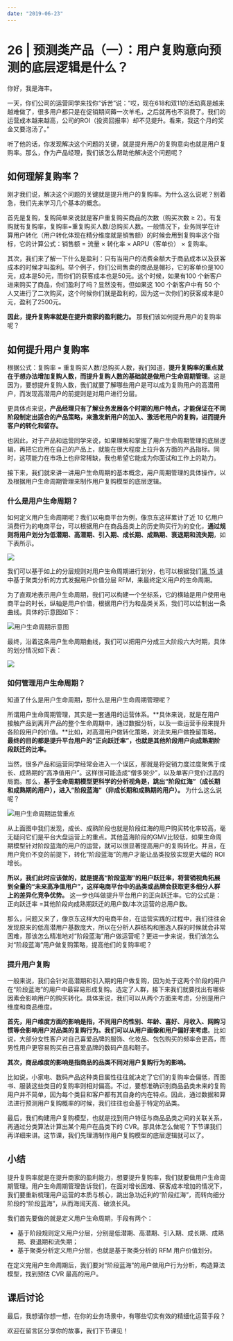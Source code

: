```yaml
---
date: "2019-06-23"
---  
```

      
# 26 | 预测类产品（一）：用户复购意向预测的底层逻辑是什么？
你好，我是海丰。

一天，你们公司的运营同学来找你“诉苦”说：“哎，现在618和双11的活动真是越来越难做了，很多用户都只是在促销期间薅一次羊毛，之后就再也不消费了。我们的运营成本越来越高，公司的ROI（投资回报率）却不见提升。看来，我这个月的奖金又要泡汤了。”

听了他的话，你发现解决这个问题的关键，就是提升用户的复购意向也就是用户复购率。那么，作为产品经理，我们该怎么帮助他解决这个问题呢？

## 如何理解复购率？

刚才我们说，解决这个问题的关键就是提升用户的复购率。为什么这么说呢？别着急，我们先来学习几个基本的概念。

首先是复购，复购简单来说就是客户重复购买商品的次数（购买次数 ≥ 2）。有复购就有复购率，复购率=重复购买人数/总购买人数。一般情况下，业务同学在计算用户转化（用户转化体现在精分维度就是销售额）的时候会用到复购率这个指标，它的计算公式：销售额 = 流量 × 转化率 × ARPU（客单价） × 复购率。

其次，我们来了解一下什么是盈利：只有当用户的消费金额大于商品成本以及获客成本的时候才叫盈利。举个例子，你们公司售卖的商品是帽衫，它的客单价是100元，成本是50元，而你们的获客成本也是50元。这个时候，如果有100 个新客户进来购买了商品，你们盈利了吗？显然没有。但如果这 100 个新客户中有 50 个人又进行了二次购买，这个时候你们就是盈利的，因为这一次你们的获客成本是0元，盈利了2500元。

<!-- [[[read_end]]] -->

**因此，提升复购率就是在提升商家的盈利能力。** 那我们该如何提升用户的复购率呢？

## 如何提升用户复购率

根据公式：复购率 = 重复购买人数/总购买人数，我们知道，**提升复购率的重点就在于想办法增加复购人数，而提升复购人数的基础就是做用户生命周期管理**。这是因为，要想提升复购人数，我们就要了解哪些用户是可以成为复购用户的高潜用户，而发现高潜用户的前提则是对用户进行分层。

更具体点来说，**产品经理只有了解业务发展各个时期的用户特点，才能保证在不同阶段制定出适合的产品策略，来激发新用户的加入、激活老用户的复购，进而提升客户的转化和留存。**

也因此，对于产品和运营同学来说，如果理解和掌握了用户生命周期管理的底层逻辑，再把它应用在自己的产品上，就能在很大程度上拉升各方面的产品指标。同时，这项能力在市场上也非常稀缺，我也希望它能成为你面试和工作上的助力。

接下来，我们就来讲一讲用户生命周期的基本概念，用户周期管理的具体操作，以及根据用户生命周期管理来制作用户复购模型的底层逻辑。

### 什么是用户生命周期？

如何定义用户生命周期呢？我们以电商平台为例，像京东这样累计了近 10 亿用户消费行为的电商平台，可以根据用户在商品品类上的历史购买行为的变化，**通过规则将用户划分为低潜期、高潜期、引入期、成长期、成熟期、衰退期和流失期**，如下表所示。

![](./httpsstatic001geekbangorgresourceimage0cb30c70587fc62dea1fe7c8277f3ab096b3.jpeg)

我们可以基于如上的分层规则对用户生命周期进行划分，也可以根据我们[第 15 讲](https://time.geekbang.org/column/article/333078)中基于聚类分析的方式发掘用户价值分层 RFM，来最终定义用户的生命周期。

为了直观地表示用户生命周期，我们可以构建一个坐标系，它的横轴是用户使用电商平台的时长，纵轴是用户价值，根据用户行为和品类关系，我们可以绘制出一条曲线。具体的示意图如下：

![](./httpsstatic001geekbangorgresourceimage62bf62a057cd2602fdcac876cbe5dc79ffbf.jpeg "用户生命周期示意图")

最终，沿着这条用户生命周期曲线，我们可以把用户分成三大阶段六大时期，具体的划分情况如下表：

![](./httpsstatic001geekbangorgresourceimageea52eae8b95f16cb7b81c32e3cd20d554152.jpeg)

### 如何管理用户生命周期？

知道了什么是用户生命周期，那什么是用户生命周期管理呢？

所谓用户生命周期管理，其实是一套通用的运营体系。**具体来说，就是在用户接触产品到离开产品的整个生命周期中，通过数据分析，以及一些运营手段来提升各阶段用户的价值。**比如，对高潜用户做转化策略，对流失用户做挽留策略，**最终的目的都是提升平台用户的“正向跃迁率”，也就是其他阶段用户向成熟期阶段跃迁的比率。**

当然，很多产品和运营同学经常会进入一个误区，那就是将促销力度过度聚焦于成长、成熟期的“高净值用户”。这样很可能造成“僧多粥少”，以及单客户竞价过高的局面。那么，**基于生命周期模型更科学的分析视角是，跳出“阶段红海”（成长期和成熟期的用户），进入“阶段蓝海”（非成长期和成熟期的用户）。** 为什么这么说呢？

![](./httpsstatic001geekbangorgresourceimage61986187ff4c0be3224eda1f199161bdc198.jpeg "用户生命周期运营重点")

从上面图中我们发现，成长、成熟阶段也就是阶段红海的用户购买转化率较高，毫无疑问它们是平台大盘运营上的重点。其他蓝海阶段的GMV比较低，如果生命周期模型针对阶段蓝海的用户的运营，就可以很显著提高用户的复购转化。并且，在用户竞价不变的前提下，转化“阶段蓝海”的用户才能让品类投放实现更大幅的 ROI 增长。

**所以，我们此时应该做的，就是提高“阶段蓝海”的用户跃迁率，将营销视角拓展到全量的“未来高净值用户”，这样电商平台中的品类或品牌会获取更多细分人群上的差异化竞争优势。** 这一步也叫做提升平台用户的正向跃迁率。它的公式是：正向跃迁率 =其他阶段向成熟期跃迁的用户数/本次运营的总用户数。

那么，问题又来了，像京东这样大的电商平台，在运营实践的过程中，我们往往会发现原来的低高潜用户基数庞大，所以在分析人群结构和圈选人群的时候就会非常困难，那该怎么精准地对“阶段蓝海”用户做运营呢？更进一步来说，我们该怎么对“阶段蓝海”用户做复购策略，提高他们的复购率呢？

### 提升用户复购

一般来说，我们会针对高潜期和引入期的用户做复购，因为处于这两个阶段的用户在“阶段蓝海”的用户中最容易形成复购。选定了人群，接下来我们就要找出有哪些因素会影响用户的购买转化。具体来说，我们可以从两个方面来考虑，分别是用户维度和商品维度。

**首先，用户维度方面的影响是指，不同用户的性别、年龄、喜好、月收入、网购习惯等会影响用户对品类的复购行为。我们可以从用户画像和用户偏好来考虑**。比如说，大部分女性客户对自己喜爱品牌的服饰、化妆品、包包购买的频率会更高，而男性用户更容易购买自己喜爱品牌的数码产品和鞋子。

**其次，商品维度的影响是指商品的品类不同对用户复购行为的影响。**

比如说，小家电、数码产品这种类目属性往往就决定了它们的复购率会偏低，而图书、服装这些类目的复购率则相对偏高。不过，要想准确识别商品品类未来的复购用户并不简单，因为每个类目和客户都有其自身的内在特点。因此，通过数据和算法进行预测用户复购概率的时候，我们往往也会基于特定的品类。

最后，我们构建用户复购模型，也就是找到用户特征与商品品类之间的关联关系，再通过分类算法计算出某个用户在品类下的 CVR。那具体怎么做呢？下节课我们再详细来讲。这节课，我们先理清制作用户复购模型的底层逻辑就可以了。

## 小结

提升复购率就是在提升商家的盈利能力，想要提升复购率，我们就要做用户生命周期管理。用户生命周期管理告诉我们，在面对增长困难、获客成本增加的情况下，我们要重新梳理用户运营的本质与核心，跳出急功近利的“阶段红海”，而转向细分阶段的“阶段蓝海”，从而海阔天高、破浪长风。

我们首先要做的就是定义用户生命周期，手段有两个：

* 基于阶段规则定义用户分层，分别是低潜期、高潜期、引入期、成长期、成熟期、衰退期和流失期；
* 基于聚类分析定义用户分层，也就是基于聚类分析的 RFM 用户价值划分。

在定义完用户生命周期后，我们要对“阶段蓝海”的用户做用户行为分析，构造算法模型，找到预估 CVR 最高的用户。

## 课后讨论

最后，我想请你想一想，在你的业务场景中，有哪些切实有效的精细化运营手段？

欢迎在留言区分享你的故事，我们下节课见！